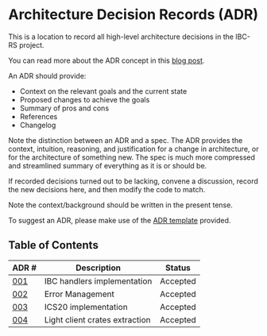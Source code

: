 # Architecture Decision Records (ADR)

This is a location to record all high-level architecture decisions in the IBC-RS project.

You can read more about the ADR concept in this [blog post](https://product.reverb.com/documenting-architecture-decisions-the-reverb-way-a3563bb24bd0#.78xhdix6t).

An ADR should provide:

- Context on the relevant goals and the current state
- Proposed changes to achieve the goals
- Summary of pros and cons
- References
- Changelog

Note the distinction between an ADR and a spec. The ADR provides the context, intuition, reasoning, and
justification for a change in architecture, or for the architecture of something
new. The spec is much more compressed and streamlined summary of everything as
it is or should be.

If recorded decisions turned out to be lacking, convene a discussion, record the new decisions here, and then modify the code to match.

Note the context/background should be written in the present tense.

To suggest an ADR, please make use of the [ADR template](./adr-template.md) provided.

## Table of Contents

| ADR \#                                                    | Description                                           | Status   |
|-----------------------------------------------------------|-------------------------------------------------------|----------|
| [001](./adr-001-handler-implementation.md)                | IBC handlers implementation                           | Accepted |
| [002](./adr-002-error.md)                                 | Error Management                                      | Accepted |
| [003](./adr-003-ics20-implementation.md)                  | ICS20 implementation                                  | Accepted |
| [004](./adr-004-light-client-crates-extraction.md)        | Light client crates extraction                        | Accepted |
